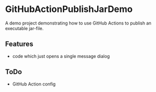 GitHubActionPublishJarDemo
==========================

A demo project demonstrating how to use GitHub Actions to publish
an executable jar-file.

## Features

- code which just opens a single message dialog

## ToDo

- GitHub Action config